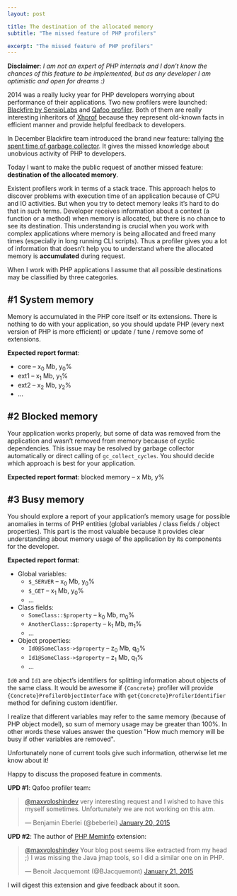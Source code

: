 ```yaml
---
layout: post

title: The destination of the allocated memory
subtitle: "The missed feature of PHP profilers"

excerpt: "The missed feature of PHP profilers"
---
```


**Disclaimer**: *I am not an expert of PHP internals and I don’t know the chances of this feature to be implemented,
but as any developer I am optimistic and open for dreams :)*

2014 was a really lucky year for PHP developers worrying about performance of their applications.
Two new profilers were launched: [Blackfire by SensioLabs](https://blackfire.io/)
and [Qafoo profiler](https://qafoolabs.com/).
Both of them are really interesting inheritors of [Xhprof](http://pecl.php.net/package/xhprof) because
they represent old-known facts in efficient manner and provide helpful feedback to developers.

In December Blackfire team introduced the brand new feature: tallying
[the spent time of garbage collector](http://blog.blackfire.io/performance-impact-of-the-php-garbage-collector.html).
It gives the missed knowledge about unobvious activity of PHP to developers.

Today I want to make the public request of another missed feature: **destination of the allocated memory**.

Existent profilers work in terms of a stack trace. This approach helps to discover problems with execution
time of an application because of CPU and IO activities. But when you try to detect memory leaks it’s hard
to do that in such terms. Developer receives information about a context (a function or a method)
when memory is allocated, but there is no chance to see its destination.
This understanding is crucial when you work with complex applications where memory is being allocated
and freed many times (especially in long running CLI scripts).
Thus a profiler gives you a lot of information that doesn’t help you to understand where the allocated memory
is **accumulated** during request.

When I work with PHP applications I assume that all possible destinations may be classified by three categories.

## #1 System memory

Memory is accumulated in the PHP core itself or its extensions. There is nothing to do with your application,
so you should update PHP (every next version of PHP is more efficient) or update / tune / remove some of extensions.

**Expected report format**:

* core – x<sub>0</sub> Mb, y<sub>0</sub>%
* ext1 – x<sub>1</sub> Mb, y<sub>1</sub>%
* ext2 – x<sub>2</sub> Mb, y<sub>2</sub>%
* &hellip;

## #2 Blocked memory

Your application works properly, but some of data was removed from the application and wasn’t removed
from memory because of cyclic dependencies. This issue may be resolved by garbage collector automatically
or direct calling of ``gc_collect_cycles``. You should decide which approach is best for your application.

**Expected report format**: blocked memory – x Mb, y%

## #3 Busy memory

You should explore a report of your application’s memory usage for possible anomalies in terms of PHP entities
(global variables / class fields / object properties). This part is the most valuable because it provides
clear understanding about memory usage of the application by its components for the developer.

**Expected report format**:

* Global variables:
  * ``$_SERVER`` – x<sub>0</sub> Mb, y<sub>0</sub>%
  * ``$_GET`` – x<sub>1</sub> Mb, y<sub>0</sub>%
  * &hellip;
* Class fields:
  * ``SomeClass::$property`` – k<sub>0</sub> Mb, m<sub>0</sub>%
  * ``AnotherClass::$property`` – k<sub>1</sub> Mb, m<sub>1</sub>%
  * &hellip;
* Object properties:
  * ``Id0@SomeClass->$property`` – z<sub>0</sub> Mb, q<sub>0</sub>%
  * ``Id1@SomeClass->$property`` – z<sub>1</sub> Mb, q<sub>1</sub>%
  * &hellip;

``Id0`` and ``Id1`` are object’s identifiers for splitting information about objects of the same class.
It would be awesome if ``{Concrete}`` profiler will provide ``{Concrete}ProfilerObjectInterface`` with
``get{Concrete}ProfilerIdentifier`` method for defining custom identifier.

I realize that different variables may refer to the same memory (because of PHP object model),
so sum of memory usage may be greater than 100%. In other words these values answer the question
"How much memory will be busy if other variables are removed".

Unfortunately none of current tools give such information, otherwise let me know about it!

Happy to discuss the proposed feature in comments.

**UPD #1**: Qafoo profiler team:

<blockquote class="twitter-tweet" data-conversation="none"><p><a href="https://twitter.com/maxvoloshindev">@maxvoloshindev</a> very interesting request and I wished to have this myself sometimes. Unfortunately we are not working on this atm.</p>&mdash; Benjamin Eberlei (@beberlei) <a href="https://twitter.com/beberlei/status/557646709430681601">January 20, 2015</a></blockquote>

**UPD #2**: The author of [PHP Meminfo](https://github.com/BitOne/php-meminfo) extension:

<blockquote class="twitter-tweet" data-conversation="none"><p><a href="https://twitter.com/maxvoloshindev">@maxvoloshindev</a> Your blog post seems like extracted from my head ;) I was missing the Java jmap tools, so I did a similar one on in PHP.</p>&mdash; Benoit Jacquemont (@BJacquemont) <a href="https://twitter.com/BJacquemont/status/557926441959292928">January 21, 2015</a></blockquote>

I will digest this extension and give feedback about it soon.
